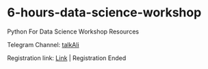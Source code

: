 # 6-hours-data-science-workshop 
Python For Data Science Workshop Resources 

Telegram Channel: [talkAli](t.me/codeToExplore )

Registration link: [Link](https://tinyurl.com/py-workshop) | Registration Ended
